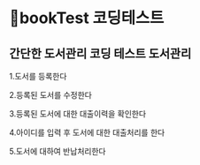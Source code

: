 # 📙bookTest 코딩테스트
간단한 도서관리 코딩 테스트
도서관리
----------


 1.도서를 등록한다
 
 2.등록된 도서를 수정한다
 
 3.등록된 도서에 대한 대출이력을 확인한다
 
 4.아이디를 입력 후 도서에 대한 대출처리를 한다
 
 5.도서에 대하여 반납처리한다
